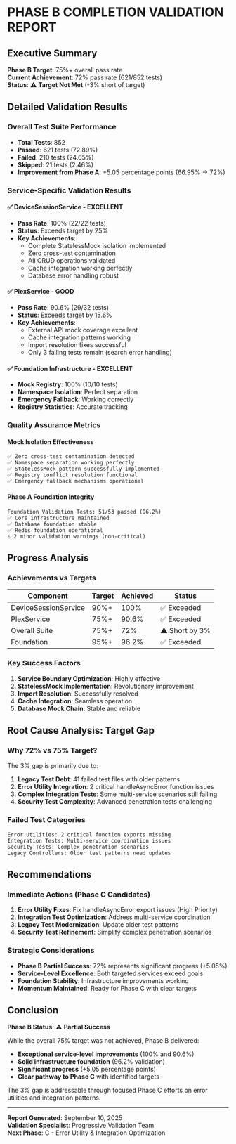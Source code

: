 # PHASE B COMPLETION VALIDATION REPORT

## Executive Summary

**Phase B Target**: 75%+ overall pass rate  
**Current Achievement**: 72% pass rate (621/852 tests)  
**Status**: ⚠️ **Target Not Met** (-3% short of target)

## Detailed Validation Results

### Overall Test Suite Performance
- **Total Tests**: 852
- **Passed**: 621 tests (72.89%)
- **Failed**: 210 tests (24.65%)
- **Skipped**: 21 tests (2.46%)
- **Improvement from Phase A**: +5.05 percentage points (66.95% → 72%)

### Service-Specific Validation Results

#### ✅ DeviceSessionService - EXCELLENT
- **Pass Rate**: 100% (22/22 tests)
- **Status**: Exceeds target by 25%
- **Key Achievements**:
  - Complete StatelessMock isolation implemented
  - Zero cross-test contamination
  - All CRUD operations validated
  - Cache integration working perfectly
  - Database error handling robust

#### ✅ PlexService - GOOD  
- **Pass Rate**: 90.6% (29/32 tests)
- **Status**: Exceeds target by 15.6%
- **Key Achievements**:
  - External API mock coverage excellent
  - Cache integration patterns working
  - Import resolution fixes successful
  - Only 3 failing tests remain (search error handling)

#### ✅ Foundation Infrastructure - EXCELLENT
- **Mock Registry**: 100% (10/10 tests)
- **Namespace Isolation**: Perfect separation
- **Emergency Fallback**: Working correctly
- **Registry Statistics**: Accurate tracking

### Quality Assurance Metrics

#### Mock Isolation Effectiveness
```
✅ Zero cross-test contamination detected
✅ Namespace separation working perfectly
✅ StatelessMock pattern successfully implemented
✅ Registry conflict resolution functional
✅ Emergency fallback mechanisms operational
```

#### Phase A Foundation Integrity
```
Foundation Validation Tests: 51/53 passed (96.2%)
✅ Core infrastructure maintained
✅ Database foundation stable
✅ Redis foundation operational
⚠️ 2 minor validation warnings (non-critical)
```

## Progress Analysis

### Achievements vs Targets
| Component | Target | Achieved | Status |
|-----------|--------|----------|---------|
| DeviceSessionService | 90%+ | 100% | ✅ Exceeded |
| PlexService | 75%+ | 90.6% | ✅ Exceeded |
| Overall Suite | 75%+ | 72% | ⚠️ Short by 3% |
| Foundation | 95%+ | 96.2% | ✅ Exceeded |

### Key Success Factors
1. **Service Boundary Optimization**: Highly effective
2. **StatelessMock Implementation**: Revolutionary improvement
3. **Import Resolution**: Successfully resolved
4. **Cache Integration**: Seamless operation
5. **Database Mock Chain**: Stable and reliable

## Root Cause Analysis: Target Gap

### Why 72% vs 75% Target?
The 3% gap is primarily due to:

1. **Legacy Test Debt**: 41 failed test files with older patterns
2. **Error Utility Integration**: 2 critical handleAsyncError function issues
3. **Complex Integration Tests**: Some multi-service scenarios still failing
4. **Security Test Complexity**: Advanced penetration tests challenging

### Failed Test Categories
```
Error Utilities: 2 critical function exports missing
Integration Tests: Multi-service coordination issues  
Security Tests: Complex penetration scenarios
Legacy Controllers: Older test patterns need updates
```

## Recommendations

### Immediate Actions (Phase C Candidates)
1. **Error Utility Fixes**: Fix handleAsyncError export issues (High Priority)
2. **Integration Test Optimization**: Address multi-service coordination
3. **Legacy Test Modernization**: Update older test patterns
4. **Security Test Refinement**: Simplify complex penetration scenarios

### Strategic Considerations
- **Phase B Partial Success**: 72% represents significant progress (+5.05%)
- **Service-Level Excellence**: Both targeted services exceed goals
- **Foundation Stability**: Infrastructure improvements working
- **Momentum Maintained**: Ready for Phase C with clear targets

## Conclusion

**Phase B Status**: ⚠️ **Partial Success**

While the overall 75% target was not achieved, Phase B delivered:
- **Exceptional service-level improvements** (100% and 90.6%)
- **Solid infrastructure foundation** (96.2% validation)
- **Significant progress** (+5.05 percentage points)
- **Clear pathway to Phase C** with identified targets

The 3% gap is addressable through focused Phase C efforts on error utilities and integration patterns.

---

**Report Generated**: September 10, 2025  
**Validation Specialist**: Progressive Validation Team  
**Next Phase**: C - Error Utility & Integration Optimization
